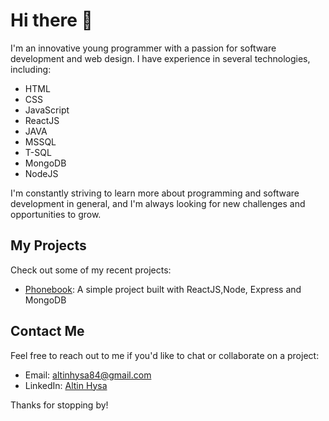 # Hi there 👋

I'm an innovative young programmer with a passion for software development and web design. I have experience in several technologies, including:

- HTML
- CSS
- JavaScript
- ReactJS
- JAVA
- MSSQL
- T-SQL
- MongoDB
- NodeJS

I'm constantly striving to learn more about programming and software development in general, and I'm always looking for new challenges and opportunities to grow.

## My Projects

Check out some of my recent projects:

- [Phonebook](https://phonebook-956c.onrender.com): A simple project built with ReactJS,Node, Express and MongoDB

## Contact Me

Feel free to reach out to me if you'd like to chat or collaborate on a project:

- Email: altinhysa84@gmail.com
- LinkedIn: [Altin Hysa](https://www.linkedin.com/in/altin-hysa-5a0b0925b) 

Thanks for stopping by!

<!--
**altinhysa/altinhysa** is a ✨ _special_ ✨ repository because its `README.md` (this file) appears on your GitHub profile.

Here are some ideas to get you started:

- 🔭 I’m currently working on ...
- 🌱 I’m currently learning ...
- 👯 I’m looking to collaborate on ...
- 🤔 I’m looking for help with ...
- 💬 Ask me about ...
- 📫 How to reach me: ...
- 😄 Pronouns: ...
- ⚡ Fun fact: ...
-->
